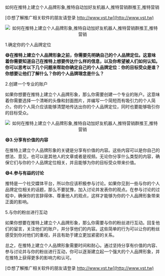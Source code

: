 如何在推特上建立个人品牌形象,推特自动加好友机器人,推特营销群推王,推特营销

[😍想了解推广相关软件的朋友请登录 http://www.vst.tw](http://www.vst.tw)

 <center><img src="https://vst.tw/MP4/tuiguang/png/0.png" alt="如何在推特上建立个人品牌形象,推特自动加好友机器人,推特营销群推王,推特营销"></center>

1.确定你的个人品牌定位

**😄在推特上建立个人品牌形象之前，你需要先明确自己的个人品牌定位。这意味着你需要知道自己在推特上想要传达什么样的信息，以及你希望被人们如何认知。你可以思考以下几个问题来帮助你确定自己的个人品牌定位：你的目标受众是谁？你想要让他们了解什么？你的个人品牌理念是什么？**

2.创建一个专业的账户

如果你想要在推特上建立个人品牌形象，那么你需要创建一个专业的账户。这意味着你需要选择一个清晰的头像和封面图片，并编写一个简短而有吸引力的个人简介。你的个人简介应该能够清楚地传达出你的个人品牌定位，同时也要能够吸引你的目标受众。

 <center><img src="https://vst.tw/MP4/tuiguang/png/0.png" alt="如何在推特上建立个人品牌形象,推特自动加好友机器人,推特营销群推王,推特营销"></center>

**😄3.分享有价值的内容**

在推特上建立个人品牌形象的关键是分享有价值的内容。这些内容可以是你自己的想法、意见，也可以是其他人的文章或者是视频。无论你分享什么类型的内容，确保它们与你的个人品牌定位相关，并且能够为你的目标受众带来价值。

**😄4.参与有益的讨论**

推特是一个社交媒体平台，所以你应该积极参与讨论。如果你见到一些与你的个人品牌定位相关的话题，那么不要犹豫，加入讨论并发表你的观点。在参与讨论的过程中，确保你的言辞得体、尊重他人的观点，这样才能够为你的个人品牌形象带来正面的影响。

5.与你的粉丝进行互动

如果你想要在推特上建立个人品牌形象，那么你需要与你的粉丝进行互动。回复他们的留言，关注他们的账户，并分享他们的内容。这些简单的行为可以让你的粉丝感受到你对他们的重视，并且有助于建立更加紧密的关系。

总之，在推特上建立个人品牌形象需要时间和耐心。通过坚持分享有价值的内容、参与讨论并与你的粉丝进行互动，你可以逐渐建立起一个强大的个人品牌形象，并在推特上获得更多的影响力和认可。

[😍想了解推广相关软件的朋友请登录 http://www.vst.tw](http://www.vst.tw)



